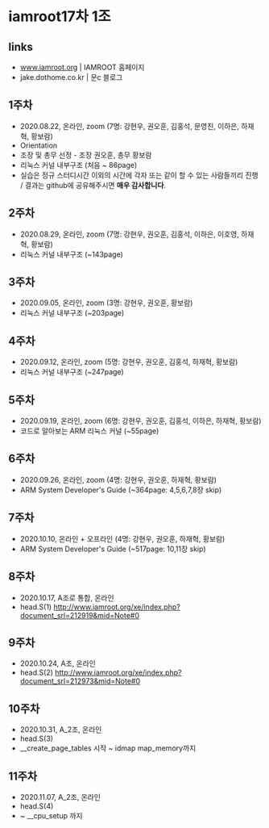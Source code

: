 # iamroot17차 1조

## links
- www.iamroot.org | IAMROOT 홈페이지
- jake.dothome.co.kr | 문c 블로그

## 1주차
- 2020.08.22, 온라인, zoom (7명: 강현우, 권오훈, 김홍석, 문영진, 이하은, 하재혁, 황보람)
- Orientation
- 조장 및 총무 선정 - 조장 권오훈, 총무 황보람
- 리눅스 커널 내부구조 (처음 ~ 86page)
- 실습은 정규 스터디시간 이외의 시간에 각자 또는 같이 할 수 있는 사람들끼리 진행 / 결과는 github에 공유해주시면 **매우 감사합니다**.

## 2주차
- 2020.08.29, 온라인, zoom (7명: 강현우, 권오훈, 김홍석, 이하은, 이호영, 하재혁, 황보람)
- 리눅스 커널 내부구조 (~143page)

## 3주차
- 2020.09.05, 온라인, zoom (3명: 강현우, 권오훈, 황보람)
- 리눅스 커널 내부구조 (~203page)

## 4주차
- 2020.09.12, 온라인, zoom (5명: 강현우, 권오훈, 김홍석, 하재혁, 황보람)
- 리눅스 커널 내부구조 (~247page)

## 5주차
- 2020.09.19, 온라인, zoom (6명: 강현우, 권오훈, 김홍석, 이하은, 하재혁, 황보람)
- 코드로 알아보는 ARM 리눅스 커널 (~55page)

## 6주차
- 2020.09.26, 온라인, zoom (4명: 강현우, 권오훈, 하재혁, 황보람)
- ARM System Developer's Guide (~364page: 4,5,6,7,8장 skip)

## 7주차
- 2020.10.10, 온라인 + 오프라인 (4명: 강현우, 권오훈, 하재혁, 황보람)
- ARM System Developer's Guide (~517page: 10,11장 skip)

## 8주차
- 2020.10.17, A조로 통합, 온라인
- head.S(1)
http://www.iamroot.org/xe/index.php?document_srl=212919&mid=Note#0

## 9주차
- 2020.10.24, A조, 온라인
- head.S(2)
http://www.iamroot.org/xe/index.php?document_srl=212973&mid=Note#0

## 10주차
- 2020.10.31, A_2조, 온라인
- head.S(3)
- __create_page_tables 시작 ~ idmap map_memory까지

## 11주차
- 2020.11.07, A_2조, 온라인
- head.S(4)
- ~ __cpu_setup 까지
